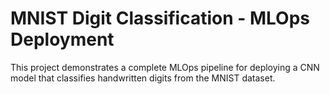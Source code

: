 # MNIST Digit Classification - MLOps Deployment

This project demonstrates a complete MLOps pipeline for deploying a CNN model that classifies handwritten digits from the MNIST dataset.